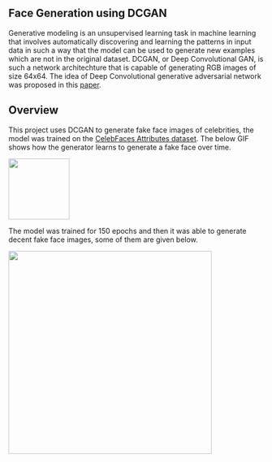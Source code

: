 ## Face Generation using DCGAN

Generative modeling is an unsupervised learning task in machine learning that involves automatically discovering and learning the patterns in input data in such a way that the model can be used to generate new examples which are not in the original dataset. DCGAN, or Deep Convolutional GAN, is such a network architechture that is capable of generating RGB images of size 64x64. The idea of Deep Convolutional generative adversarial network was proposed in this [paper](https://arxiv.org/abs/1511.06434v1). 

## Overview

This project uses DCGAN to generate fake face images of celebrities, the model was trained on the [CelebFaces Attributes dataset](https://www.kaggle.com/jessicali9530/celeba-dataset). The below GIF shows how the generator learns to generate a fake face over time.

<img src="https://github.com/Therickysen08/Face_generation_using_DCGAN/blob/main/GIF/FaceGan.gif" width="120" height="120" />

The model was trained for 150 epochs and then it was able to generate decent fake face images, some of them are given below.

<img src="https://github.com/Therickysen08/Face_generation_using_DCGAN/blob/main/generated_faces/fake_faces.jpg" width="400" height="400"/>


